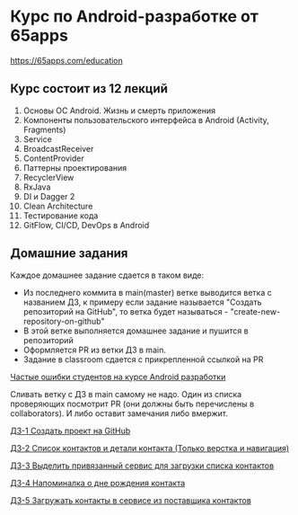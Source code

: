 # Курс по Android-разработке от 65apps

https://65apps.com/education

## Курс состоит из 12 лекций 

1. Основы ОС Android. Жизнь и смерть приложения
1. Компоненты пользовательского интерфейса в Android (Activity, Fragments)
1. Service
1. BroadcastReceiver
1. ContentProvider
1. Паттерны проектирования
1. RecyclerView
1. RxJava
1. DI и Dagger 2 
1. Clean Architecture
1. Тестирование кода
1. GitFlow, CI/CD, DevOps в Android

## Домашние задания

Каждое домашнее задание сдается в таком виде:
- Из последнего коммита в main(master) ветке выводится ветка с названием ДЗ, к примеру если задание называется "Создать репозиторий на GitHub", то ветка будет называться - "create-new-repository-on-github"
- В этой ветке выполняется домашнее задание и пушится в репозиторий
- Оформляется PR  из ветки ДЗ в main.
- Задание в classroom сдается с прикрепленной ссылкой на PR

[Частые ошибки студентов на курсе Android разработки](https://github.com/goblinr/AndroidLessonsCommonMistakes)

Сливать ветку с ДЗ в main самому не надо. Один из списка проверяющих посмотрит PR (они должны быть перечислены в collaborators). И либо оставит замечания либо вмержит.

[ДЗ-1 Создать проект на GitHub](course-files/hw1-create-project-on-github.md)

[ДЗ-2 Список контактов и детали контакта (Только верстка и навигация)](course-files/hw2-make-contact-layout.md)

[ДЗ-3 Выделить привязанный сервис для загрузки списка контактов](course-files/hw3-bind-service-contact-list.md)

[ДЗ-4 Напоминалка о дне рождения контакта](course-files/hw4-birthday-reminder.md)

[ДЗ-5 Загружать контакты в сервисе из поставщика контактов](course-files/hw5-load-from-contact-provider.md)
